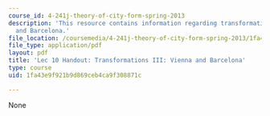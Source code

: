 ```yaml
---
course_id: 4-241j-theory-of-city-form-spring-2013
description: 'This resource contains information regarding transformations III: Vienna
  and Barcelona.'
file_location: /coursemedia/4-241j-theory-of-city-form-spring-2013/1fa43e9f921b9d869ceb4ca9f308871c_MIT4_241JS13_handout10.pdf
file_type: application/pdf
layout: pdf
title: 'Lec 10 Handout: Transformations III: Vienna and Barcelona'
type: course
uid: 1fa43e9f921b9d869ceb4ca9f308871c

---
```

None